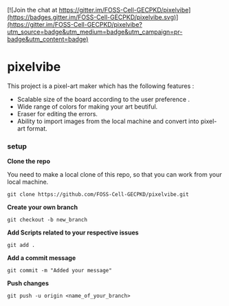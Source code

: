 

[![Join the chat at https://gitter.im/FOSS-Cell-GECPKD/pixelvibe](https://badges.gitter.im/FOSS-Cell-GECPKD/pixelvibe.svg)](https://gitter.im/FOSS-Cell-GECPKD/pixelvibe?utm_source=badge&utm_medium=badge&utm_campaign=pr-badge&utm_content=badge)

# pixelvibe

This project is a pixel-art maker which has the following features :
- Scalable size of the board according to the user preference . 
- Wide range of colors for making your art beutiful.
- Eraser for editing the errors. 
- Ability to import images from the local machine and convert into pixel-art format.

### setup

**Clone the repo**

You need to make a local clone of this repo, so that you can work from your local machine.
```
git clone https://github.com/FOSS-Cell-GECPKD/pixelvibe.git
```
**Create your own branch**
```
git checkout -b new_branch
```
**Add Scripts related to your respective issues**
```
git add . 
```
**Add a commit message**
```
git commit -m "Added your message"
```
**Push changes**
```
git push -u origin <name_of_your_branch>
```